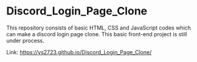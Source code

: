 # Discord_Login_Page_Clone
This repository consists of basic HTML, CSS and JavaScript codes which can make a discord login page clone. This basic front-end project is still under process.

Link: https://ys2723.github.io/Discord_Login_Page_Clone/ 
